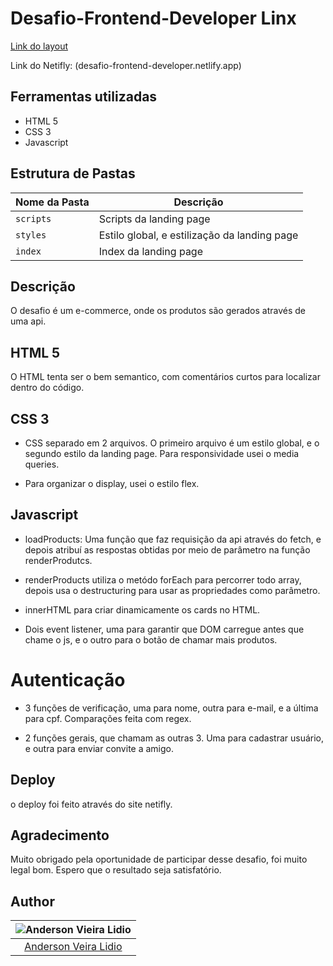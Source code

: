 # Desafio-Frontend-Developer Linx

[Link do layout](https://xd.adobe.com/spec/4025e242-a495-4594-71d2-5fd89d774b57-3614)

Link do Netifly: (desafio-frontend-developer.netlify.app)

## Ferramentas utilizadas

- HTML 5
- CSS 3
- Javascript

## Estrutura de Pastas

| Nome da Pasta | Descrição                                    |
| ------------- | -------------------------------------------- |
| `scripts`     | Scripts da landing page                      |
| `styles`      | Estilo global, e estilização da landing page |
| `index`       | Index da landing page                        |

## Descrição

O desafio é um e-commerce, onde os produtos são gerados através de uma api.

## HTML 5

O HTML tenta ser o bem semantico, com comentários curtos para localizar dentro do código.

## CSS 3

- CSS separado em 2 arquivos. O primeiro arquivo é um estilo global, e o segundo estilo da landing page. Para responsividade usei o media queries.

- Para organizar o display, usei o estilo flex.

## Javascript

- loadProducts: Uma função que faz requisição da api através do fetch, e depois atribuí as respostas obtidas por meio de parâmetro na função renderProdutcs.

- renderProducts utiliza o metódo forEach para percorrer todo array, depois usa o destructuring para usar as propriedades como parâmetro.

- innerHTML para criar dinamicamente os cards no HTML.

- Dois event listener, uma para garantir que DOM carregue antes que chame o js, e o outro para o botão de chamar mais produtos.

# Autenticação

- 3 funções de verificação, uma para nome, outra para e-mail, e a última para cpf. Comparações feita com regex.

- 2 funções gerais, que chamam as outras 3. Uma para cadastrar usuário, e outra para enviar convite a amigo.

## Deploy

o deploy foi feito através do site netifly.

## Agradecimento

Muito obrigado pela oportunidade de participar desse desafio, foi muito legal bom. Espero que o resultado seja satisfatório.

## Author

| ![Anderson Vieira Lidio](https://avatars0.githubusercontent.com/u/59943925?s=400&u=56d24f89e2742b77de0ae9e9de2d0005f566395c&v=4) |
| :------------------------------------------------------------------------------------------------------------------------------: |
|                                     [Anderson Veira Lidio](https://github.comAndersonvlidio)                                     |

